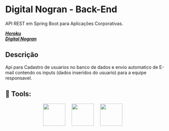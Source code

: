 # Digital Nogran - Back-End
API REST em Spring Boot para Aplicações Corporativas.

[***Heroku***](https://nogran-site.herokuapp.com/)<br>
[***Digital Nogran***](https://digitalnogran.com.br/)

## Descrição

Api para Cadastro de usuarios no banco de dados e envio automatico de E-mail contendo os inputs (dados inseridos do usuario) para a equipe responsavel.

## :rocket: Tools:
<div align="center">
<img src="https://cdn.jsdelivr.net/gh/devicons/devicon/icons/spring/spring-original-wordmark.svg" width="70" height="70">
&nbsp;
&nbsp;
<img src="https://cdn.jsdelivr.net/gh/devicons/devicon/icons/java/java-original-wordmark.svg" width="70" height="70">
&nbsp;
&nbsp;
<img src="https://cdn.jsdelivr.net/gh/devicons/devicon/icons/mysql/mysql-original-wordmark.svg" width="70" height="70">
&nbsp;
&nbsp;
</div>
